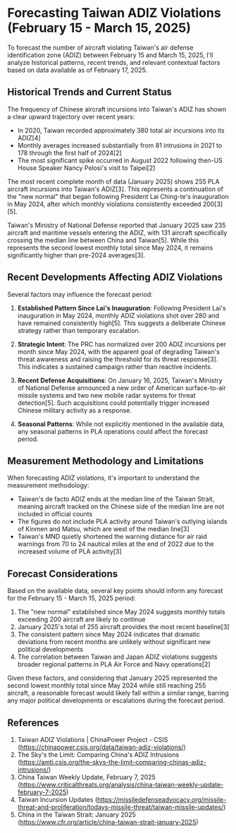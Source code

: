 # Forecasting Taiwan ADIZ Violations (February 15 - March 15, 2025)

To forecast the number of aircraft violating Taiwan's air defense identification zone (ADIZ) between February 15 and March 15, 2025, I'll analyze historical patterns, recent trends, and relevant contextual factors based on data available as of February 17, 2025.

## Historical Trends and Current Status

The frequency of Chinese aircraft incursions into Taiwan's ADIZ has shown a clear upward trajectory over recent years:

- In 2020, Taiwan recorded approximately 380 total air incursions into its ADIZ[4]
- Monthly averages increased substantially from 81 intrusions in 2021 to 178 through the first half of 2024[2]
- The most significant spike occurred in August 2022 following then-US House Speaker Nancy Pelosi's visit to Taipei[2]

The most recent complete month of data (January 2025) shows 255 PLA aircraft incursions into Taiwan's ADIZ[3]. This represents a continuation of the "new normal" that began following President Lai Ching-te's inauguration in May 2024, after which monthly violations consistently exceeded 200[3][5].

Taiwan's Ministry of National Defense reported that January 2025 saw 235 aircraft and maritime vessels entering the ADIZ, with 131 aircraft specifically crossing the median line between China and Taiwan[5]. While this represents the second lowest monthly total since May 2024, it remains significantly higher than pre-2024 averages[3].

## Recent Developments Affecting ADIZ Violations

Several factors may influence the forecast period:

1. **Established Pattern Since Lai's Inauguration**: Following President Lai's inauguration in May 2024, monthly ADIZ violations shot over 280 and have remained consistently high[5]. This suggests a deliberate Chinese strategy rather than temporary escalation.

2. **Strategic Intent**: The PRC has normalized over 200 ADIZ incursions per month since May 2024, with the apparent goal of degrading Taiwan's threat awareness and raising the threshold for its threat response[3]. This indicates a sustained campaign rather than reactive incidents.

3. **Recent Defense Acquisitions**: On January 16, 2025, Taiwan's Ministry of National Defense announced a new order of American surface-to-air missile systems and two new mobile radar systems for threat detection[5]. Such acquisitions could potentially trigger increased Chinese military activity as a response.

4. **Seasonal Patterns**: While not explicitly mentioned in the available data, any seasonal patterns in PLA operations could affect the forecast period.

## Measurement Methodology and Limitations

When forecasting ADIZ violations, it's important to understand the measurement methodology:

- Taiwan's de facto ADIZ ends at the median line of the Taiwan Strait, meaning aircraft tracked on the Chinese side of the median line are not included in official counts
- The figures do not include PLA activity around Taiwan's outlying islands of Kinmen and Matsu, which are west of the median line[3]
- Taiwan's MND quietly shortened the warning distance for air raid warnings from 70 to 24 nautical miles at the end of 2022 due to the increased volume of PLA activity[3]

## Forecast Considerations

Based on the available data, several key points should inform any forecast for the February 15 - March 15, 2025 period:

1. The "new normal" established since May 2024 suggests monthly totals exceeding 200 aircraft are likely to continue
2. January 2025's total of 255 aircraft provides the most recent baseline[3]
3. The consistent pattern since May 2024 indicates that dramatic deviations from recent months are unlikely without significant new political developments
4. The correlation between Taiwan and Japan ADIZ violations suggests broader regional patterns in PLA Air Force and Navy operations[2]

Given these factors, and considering that January 2025 represented the second lowest monthly total since May 2024 while still reaching 255 aircraft, a reasonable forecast would likely fall within a similar range, barring any major political developments or escalations during the forecast period.

## References

1. Taiwan ADIZ Violations | ChinaPower Project - CSIS (https://chinapower.csis.org/data/taiwan-adiz-violations/)
2. The Sky's the Limit: Comparing China's ADIZ Intrusions (https://amti.csis.org/the-skys-the-limit-comparing-chinas-adiz-intrusions/)
3. China Taiwan Weekly Update, February 7, 2025 (https://www.criticalthreats.org/analysis/china-taiwan-weekly-update-february-7-2025)
4. Taiwan Incursion Updates (https://missiledefenseadvocacy.org/missile-threat-and-proliferation/todays-missile-threat/taiwan-missile-updates/)
5. China in the Taiwan Strait: January 2025 (https://www.cfr.org/article/china-taiwan-strait-january-2025)